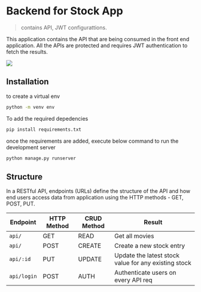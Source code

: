 # Backend for Stock App
> contains API, JWT configurattions.

This application contains the API that are being consumed in the front end application. All the APIs are protected and requires JWT authentication to fetch the results.

![](header.png)

## Installation

to create a virtual env
```sh
python -m venv env
```

To add the required depedencies
```sh
pip install requirements.txt 

```
once the requirements are added, execute below command to run the development server

```sh
python manage.py runserver
```



## Structure
In a RESTful API, endpoints (URLs) define the structure of the API and how end users access data from application using the HTTP methods - GET, POST, PUT. 


Endpoint |HTTP Method | CRUD Method | Result
-- | -- |-- |--
`api/` | GET | READ | Get all movies
`api/` | POST | CREATE | Create a new stock entry
`api/:id` | PUT | UPDATE | Update the latest stock value for any existing stock
`api/login` | POST | AUTH | Authenticate users on every API req